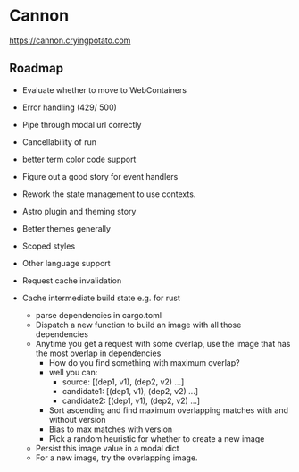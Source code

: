 # Cannon

https://cannon.cryingpotato.com

## Roadmap
- Evaluate whether to move to WebContainers
- Error handling (429/ 500)
- Pipe through modal url correctly
- Cancellability of run
- better term color code support
- Figure out a good story for event handlers
- Rework the state management to use contexts.
- Astro plugin and theming story
- Better themes generally
- Scoped styles
- Other language support
- Request cache invalidation

- Cache intermediate build state
e.g.  for rust
    - parse dependencies in cargo.toml
    - Dispatch a new function to build an image with all those dependencies
    - Anytime you get a request with some overlap, use the image that has the most overlap in dependencies
        - How do you find something with maximum overlap?
        - well you can:
            - source: [(dep1, v1), (dep2, v2) ...]
            - candidate1: [(dep1, v1), (dep2, v2) ...]
            - candidate2: [(dep1, v1), (dep2, v2) ...]
        - Sort ascending and find maximum overlapping matches with and without version
        - Bias to max matches with version
        - Pick a random heuristic for whether to create a new image
    - Persist this image value in a modal dict
    - For a new image, try the overlapping image.


